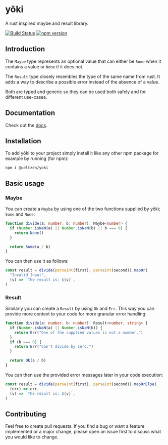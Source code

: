 # yōki

A rust inspired maybe and result library.

[![Build Status](https://github.com/hueltzen/yoki/workflows/build/badge.svg)](https://github.com/hueltzen/yoki/actions?query=workflow%3Abuild)
[![npm version](https://badge.fury.io/js/@ueltzen%2Fyoki.svg)](https://badge.fury.io/js/@ueltzen%2Fyoki)

## Introduction

The `Maybe` type represents an
optional value that can either be `Some` when it contains a value or `None` if
it does not.

The `Result` type closely resembles the type of the same name from rust. It adds
a way to describe a possible error instead of the absence of a value.

Both are typed and generic so they can be used both safely and for different
use-cases.

## Documentation

Check out the [docs](https://github.com/hueltzen/yoki/blob/main/docs/index.md).

## Installation

To add yōki to your project simply install it like any other npm package for
example by running (for npm):

```
npm i @ueltzen/yoki
```

## Basic usage

### Maybe

You can create a `Maybe` by using one of the two functions supplied by yōki;
`Some` and `None`:

```typescript
function divide(a: number, b: number): Maybe<number> {
  if (Number.isNaN(a) || Number.isNaN(b) || b === 0) {
    return None()
  }

  return Some(a / b)
}
```

You can then use it as follows:

```typescript
const result = divide(parseInt(first), parseInt(second)).mapOr(
  "Invalid Input",
  (v) => `The result is: ${v}`,
)
```

### Result

Similarly you can create a `Result` by using `Ok` and `Err`. This way you can
provide more context to your code for more granular error handling:

```typescript
function divide(a: number, b: number): Result<number, string> {
  if (Number.isNaN(a) || Number.isNaN(b)) {
    return Err("One of the supplied values is not a number.")
  }
  if (b === 0) {
    return Err("Can't divide by zero.")
  }

  return Ok(a / b)
}
```

You can then use the provided error messages later in your code execution:

```typescript
const result = divide(parseInt(first), parseInt(second)).mapOrElse(
  (err) => err,
  (v) => `The result is: ${v}`,
)
```

## Contributing

Feel free to create pull requests. If you find a bug or want a feature
implemented or a major change, please open an issue first to discuss what you
would like to change.
